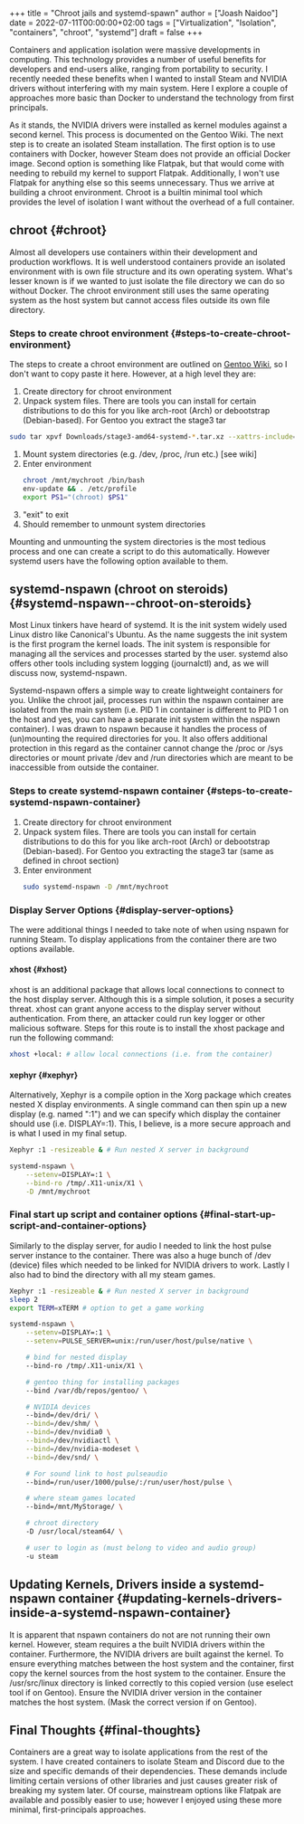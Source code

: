 +++
title = "Chroot jails and systemd-spawn"
author = ["Joash Naidoo"]
date = 2022-07-11T00:00:00+02:00
tags = ["Virtualization", "Isolation", "containers", "chroot", "systemd"]
draft = false
+++

Containers and application isolation were massive developments in computing. This technology provides a number of useful benefits for developers and end-users alike, ranging from portability to security. I recently needed these benefits when I wanted to install Steam and NVIDIA drivers without interfering with my main system. Here I explore a couple of approaches more basic than Docker to understand the technology from first principals.

<!--more-->

As it stands, the NVIDIA drivers were installed as kernel modules against a second kernel. This process is documented on the Gentoo Wiki. The next step is to create an isolated Steam installation. The first option is to use containers with Docker, however Steam does not provide an official Docker image. Second option is something like Flatpak, but that would come with needing to rebuild my kernel to support Flatpak. Additionally, I won't use Flatpak for anything else so this seems unnecessary. Thus we arrive at building a chroot environment. Chroot is a builtin minimal tool which provides the level of isolation I want without the overhead of a full container.


## chroot {#chroot}

Almost all developers use containers within their development and production workflows. It is well understood containers provide an isolated environment with is own file structure and its own operating system. What's lesser known is if we wanted to just isolate the file directory we can do so without Docker. The chroot environment still uses the same operating system as the host system but cannot access files outside its own file directory.


### Steps to create chroot environment {#steps-to-create-chroot-environment}

The steps to create a chroot environment are outlined on [Gentoo Wiki](https:https://wiki.gentoo.org/wiki/Chroot), so I don't want to copy paste it here. However, at a high level they are:

1.  Create directory for chroot environment
2.  Unpack system files. There are tools you can install for certain distributions to do this for you like arch-root (Arch) or debootstrap (Debian-based). For Gentoo you extract the stage3 tar

<!--listend-->

```bash
sudo tar xpvf Downloads/stage3-amd64-systemd-*.tar.xz --xattrs-include='*.*' --numeric-owner -C /mnt/mychroot
```

1.  Mount system directories (e.g. /dev, /proc, /run etc.) [see wiki]
2.  Enter environment
    ```bash
    chroot /mnt/mychroot /bin/bash
    env-update && . /etc/profile
    export PS1="(chroot) $PS1"
    ```
3.  "exit" to exit
4.  Should remember to unmount system directories

Mounting and unmounting the system directories is the most tedious process and one can create a script to do this automatically. However systemd users have the following option available to them.


## systemd-nspawn (chroot on steroids) {#systemd-nspawn--chroot-on-steroids}

Most Linux tinkers have heard of systemd. It is the init system widely used Linux distro like Canonical's Ubuntu. As the name suggests the init system is the first program the kernel loads. The init system is responsible for managing all the services and processes started by the user. systemd also offers other tools including system logging (journalctl) and, as we will discuss now, systemd-nspawn.

Systemd-nspawn offers a simple way to create lightweight containers for you. Unlike the chroot jail, processes run within the nspawn container are isolated from the main system (i.e. PID 1 in container is different to PID 1 on the host and yes, you can have a separate init system within the nspawn container). I was drawn to nspawn because it handles the process of (un)mounting the required directories for you. It also offers additional protection in this regard as the container cannot change the /proc or /sys directories or mount private /dev and /run directories which are meant to be inaccessible from outside the container.


### Steps to create systemd-nspawn container {#steps-to-create-systemd-nspawn-container}

1.  Create directory for chroot environment
2.  Unpack system files. There are tools you can install for certain distributions to do this for you like arch-root (Arch) or debootstrap (Debian-based). For Gentoo you extracting the stage3 tar (same as defined in chroot section)
3.  Enter environment
    ```bash
    sudo systemd-nspawn -D /mnt/mychroot
    ```


### Display Server Options {#display-server-options}

The were additional things I needed to take note of when using nspawn for running Steam. To display applications from the container there are two options available.


#### xhost {#xhost}

xhost is an additional package that allows local connections to connect to the host display server. Although this is a simple solution, it poses a security threat. xhost can grant anyone access to the display server without authentication. From there, an attacker could run key logger or other malicious software. Steps for this route is to install the xhost package and run the following command:

```bash
xhost +local: # allow local connections (i.e. from the container)
```


#### xephyr {#xephyr}

Alternatively, Xephyr is a compile option in the Xorg package which creates nested X display environments. A single command can then spin up a new display (e.g. named ":1") and we can specify which display the container should use (i.e. DISPLAY=:1). This, I believe, is a more secure approach and is what I used in my final setup.

```bash
Xephyr :1 -resizeable & # Run nested X server in background

systemd-nspawn \
    --setenv=DISPLAY=:1 \
    --bind-ro /tmp/.X11-unix/X1 \
    -D /mnt/mychroot
```


### Final start up script and container options {#final-start-up-script-and-container-options}

Similarly to the display server, for audio I needed to link the host pulse server instance to the container. There was also a huge bunch of /dev (device) files which needed to be linked for NVIDIA drivers to work. Lastly I also had to bind the directory with all my steam games.

```bash
Xephyr :1 -resizeable & # Run nested X server in background
sleep 2
export TERM=xTERM # option to get a game working

systemd-nspawn \
	--setenv=DISPLAY=:1 \
	--setenv=PULSE_SERVER=unix:/run/user/host/pulse/native \

    # bind for nested display
    --bind-ro /tmp/.X11-unix/X1 \

    # gentoo thing for installing packages
	--bind /var/db/repos/gentoo/ \

    # NVIDIA devices
	--bind=/dev/dri/ \
	--bind=/dev/shm/ \
	--bind=/dev/nvidia0 \
	--bind=/dev/nvidiactl \
	--bind=/dev/nvidia-modeset \
	--bind=/dev/snd/ \

    # For sound link to host pulseaudio
	--bind=/run/user/1000/pulse/:/run/user/host/pulse \

    # where steam games located
	--bind=/mnt/MyStorage/ \

    # chroot directory
	-D /usr/local/steam64/ \

    # user to login as (must belong to video and audio group)
	-u steam
```


## Updating Kernels, Drivers inside a systemd-nspawn container {#updating-kernels-drivers-inside-a-systemd-nspawn-container}

It is apparent that nspawn containers do not are not running their own kernel. However, steam requires a the built NVIDIA drivers within the container. Furthermore, the NVIDIA drivers are built against the kernel. To ensure everything matches between the host system and the container, first copy the kernel sources from the host system to the container. Ensure the /usr/src/linux directory is linked correctly to this copied version (use eselect tool if on Gentoo). Ensure the NVIDIA driver version in the container matches the host system. (Mask the correct version if on Gentoo).


## Final Thoughts {#final-thoughts}

Containers are a great way to isolate applications from the rest of the system. I have created containers to isolate Steam and Discord due to the size and specific demands of their dependencies. These demands include limiting certain versions of other libraries and just causes greater risk of breaking my system later. Of course, mainstream options like Flatpak are available and possibly easier to use; however I enjoyed using these more minimal, first-principals approaches.
